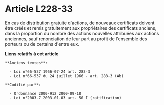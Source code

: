 # Article L228-33

En cas de distribution gratuite d'actions, de nouveaux certificats doivent être créés et remis gratuitement aux propriétaires
des certificats anciens, dans la proportion du nombre des actions nouvelles attribuées aux actions anciennes, sauf
renonciation de leur part au profit de l'ensemble des porteurs ou de certains d'entre eux.

**Liens relatifs à cet article**

	**Anciens textes**:

	  - Loi n°66-537 1966-07-24 art. 283-3
	  - Loi n°66-537 du 24 juillet 1966 - art. 283-3 (Ab)

	**Codifié par**:

	  - Ordonnance 2000-912 2000-09-18
	  - Loi n°2003-7 2003-01-03 art. 50 I (ratification)
